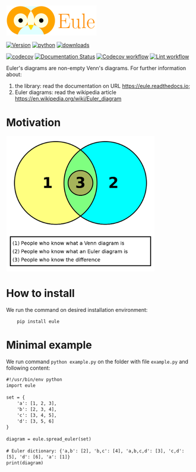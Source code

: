 ![a night owl](https://github.com/quivero/eule/blob/master/images/eule_small.png?raw=true)

[![Version](https://img.shields.io/pypi/v/eule.svg)](https://pypi.python.org/pypi/eule)
[![python](https://img.shields.io/pypi/pyversions/eule.svg)](https://pypi.org/project/eule/)
[![downloads](https://img.shields.io/pypi/dm/eule)](https://pypi.org/project/eule/)

[![codecov](https://codecov.io/gh/quivero/eule/branch/main/graph/badge.svg?token=PJMBaLIqar)](https://codecov.io/gh/quivero/eule)
[![Documentation Status](https://readthedocs.org/projects/eule/badge/?version=latest)](https://eule.readthedocs.io/en/latest/?version=latest)
[![Codecov workflow](https://github.com/quivero/eule/actions/workflows/test-coverage.yaml/badge.svg)](https://github.com/quivero/eule/actions/workflows/test-coverage.yaml)
[![Lint workflow](https://github.com/quivero/eule/actions/workflows/check-lint.yaml/badge.svg)](https://github.com/quivero/eule/actions/workflows/check-lint.yaml)

Euler\'s diagrams are non-empty Venn\'s diagrams. For further information about:

1. the library: read the documentation on URL <https://eule.readthedocs.io>;
2. Euler diagrams: read the wikipedia article <https://en.wikipedia.org/wiki/Euler_diagram>

Motivation
================

<img src="https://github.com/quivero/eule/blob/master/images/euler_venn.png?raw=true" width="400" height="364"/>

How to install
================

We run the command on desired installation environment:

``` {.bash}
    pip install eule
```

Minimal example
================

We run command `python example.py` on the folder with file `example.py` and following content:

``` {.python}
#!/usr/bin/env python
import eule

set = {
    'a': [1, 2, 3],
    'b': [2, 3, 4],
    'c': [3, 4, 5],
    'd': [3, 5, 6]
}

diagram = eule.spread_euler(set)

# Euler dictionary: {'a,b': [2], 'b,c': [4], 'a,b,c,d': [3], 'c,d': [5], 'd': [6], 'a': [1]}
print(diagram)
```
